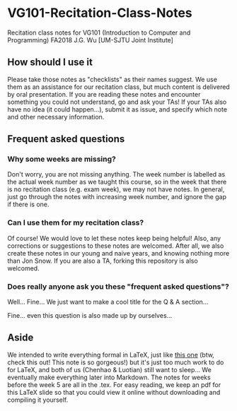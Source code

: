 # VG101-Recitation-Class-Notes
Recitation class notes for VG101 (Introduction to Computer and Programming) FA2018 J.G. Wu [UM-SJTU Joint Institute]

## How should I use it
Please take those notes as "checklists" as their names suggest. We use them as an assistance for our recitation class, but much content is delivered by oral presentation. If you are reading these notes and encounter something you could not understand, go and ask your TAs! If your TAs also have no idea (it could happen…), submit it as issue, and specify which note and other necessary information.

## Frequent asked questions

### Why some weeks are missing?
Don't worry, you are not missing anything. The week number is labelled as the actual week number as we taught this course, so in the week that there is no recitation class (e.g. exam week), we may not have notes. In general, just go through the notes with increasing week number, and ignore the gap if there is one.

### Can I use them for my recitation class?
Of course! We would love to let these notes keep being helpful! Also, any corrections or suggestions to these notes are welcomed. After all, we also create these notes in our young and naive years, and knowing nothing more than Jon Snow. If you are also a TA, forking this repository is also welcomed.

### Does really anyone ask you these "frequent asked questions"?
Well... Fine... We just want to make a cool title for the Q & A section… 

Fine… even this question is also made up by ourselves...

## Aside
We intended to write everything formal in LaTeX, just like [this one](https://github.com/tripack45/VE280-Notes) (btw, check this out! This note is so gorgeous!) but it's just too much work to do for LaTeX, and both of us (Chenhao & Luotian) still want to sleep... We eventually make everything later into Markdown. The notes for weeks before the week 5 are all in the .tex. For easy reading, we keep an pdf for this LaTeX slide so that you could view it online without downloading and compiling it yourself.
